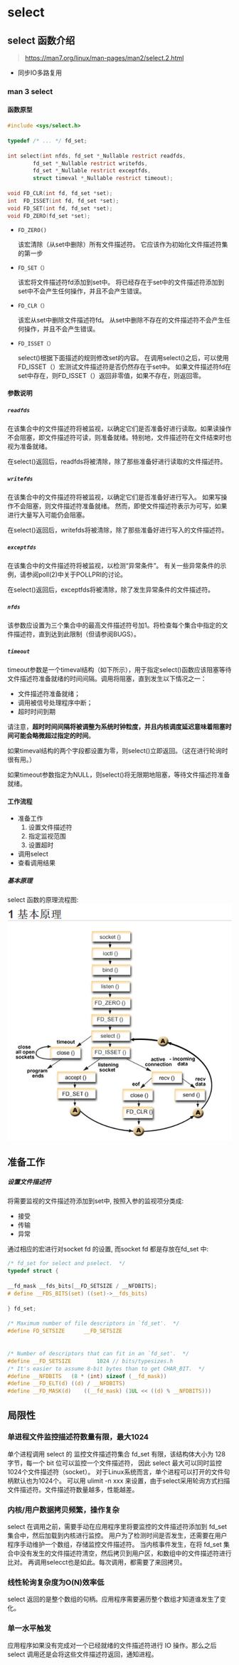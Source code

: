 # select

## select 函数介绍
> https://man7.org/linux/man-pages/man2/select.2.html

- 同步IO多路复用

### man 3 select
#### 函数原型
```c
#include <sys/select.h>

typedef /* ... */ fd_set;

int select(int nfds, fd_set *_Nullable restrict readfds,
        fd_set *_Nullable restrict writefds,
        fd_set *_Nullable restrict exceptfds,
        struct timeval *_Nullable restrict timeout);

void FD_CLR(int fd, fd_set *set);
int  FD_ISSET(int fd, fd_set *set);
void FD_SET(int fd, fd_set *set);
void FD_ZERO(fd_set *set);
```

- `FD_ZERO() ` 

    该宏清除（从set中删除）所有文件描述符。
它应该作为初始化文件描述符集的第一步

- `FD_SET（）`

    该宏将文件描述符fd添加到set中。
将已经存在于set中的文件描述符添加到set中不会产生任何操作，并且不会产生错误。

- `FD_CLR（）`

    该宏从set中删除文件描述符fd。
从set中删除不存在的文件描述符不会产生任何操作，并且不会产生错误。

- `FD_ISSET（）` 

    select()根据下面描述的规则修改set的内容。
在调用select()之后，可以使用FD_ISSET（）宏测试文件描述符是否仍然存在于set中。
如果文件描述符fd在set中存在，则FD_ISSET（）返回非零值，如果不存在，则返回零。

#### 参数说明
##### `readfds`

在该集合中的文件描述符将被监视，以确定它们是否准备好进行读取。如果读操作不会阻塞，即文件描述符可读，则准备就绪。特别地，文件描述符在文件结束时也视为准备就绪。

在select()返回后，readfds将被清除，除了那些准备好进行读取的文件描述符。

##### `writefds`

在该集合中的文件描述符将被监视，以确定它们是否准备好进行写入。
如果写操作不会阻塞，则文件描述符准备就绪。
然而，即使文件描述符表示为可写，如果进行大量写入可能仍会阻塞。

在select()返回后，writefds将被清除，除了那些准备好进行写入的文件描述符。

##### `exceptfds`

在该集合中的文件描述符将被监视，以检测“异常条件”。
有关一些异常条件的示例，请参阅poll(2)中关于POLLPRI的讨论。

在select()返回后，exceptfds将被清除，除了发生异常条件的文件描述符。

##### `nfds`

该参数应设置为三个集合中的最高文件描述符号加1。将检查每个集合中指定的文件描述符，直到达到此限制（但请参阅BUGS）。

##### `timeout`  
timeout参数是一个timeval结构（如下所示），用于指定select()函数应该阻塞等待文件描述符准备就绪的时间间隔。调用将阻塞，直到发生以下情况之一：

* 文件描述符准备就绪；
* 调用被信号处理程序中断；
* 超时时间到期

请注意，__超时时间间隔将被调整为系统时钟粒度，并且内核调度延迟意味着阻塞时间可能会略微超过指定的时间__。

如果timeval结构的两个字段都设置为零，则select()立即返回。（这在进行轮询时很有用。）

如果timeout参数指定为NULL，则select()将无限期地阻塞，等待文件描述符准备就绪。

#### 工作流程
- 准备工作
    1. 设置文件描述符
    2. 指定监视范围
    3. 设置超时
- 调用select
- 查看调用结果

##### 基本原理
select 函数的原理流程图:
![select](../../imgs//select.png)

## 准备工作

##### 设置文件描述符

将需要监视的文件描述符添加到set中, 按照入参的监视项分类成:
* 接受
* 传输
* 异常

通过相应的宏进行对socket fd 的设置, 而socket fd 都是存放在fd_set 中:

```c
/* fd_set for select and pselect.  */
typedef struct {

__fd_mask __fds_bits[__FD_SETSIZE / __NFDBITS];
# define __FDS_BITS(set) ((set)->__fds_bits)

} fd_set;

/* Maximum number of file descriptors in `fd_set'.  */
#define	FD_SETSIZE		__FD_SETSIZE


/* Number of descriptors that can fit in an `fd_set'.  */
#define	__FD_SETSIZE		1024 // bits/typesizes.h
/* It's easier to assume 8-bit bytes than to get CHAR_BIT.  */
#define __NFDBITS	(8 * (int) sizeof (__fd_mask))
#define	__FD_ELT(d)	((d) / __NFDBITS)
#define	__FD_MASK(d)	((__fd_mask) (1UL << ((d) % __NFDBITS)))
```

## 局限性

### 单进程文件监控描述符数量有限，最大1024
单个进程调用 select 的 监控文件描述符集合 fd_set 有限，该结构体大小为 128 字节，每一个 bit 位可以监控一个文件描述符，
因此 select 最大可以同时监控1024个文件描述符（socket）。
对于Linux系统而言，单个进程可以打开的文件句柄默认也为1024个。
可以用 ulimit -n xxx 来设置，由于select采用轮询方式扫描文件描述符。文件描述符数量越多，性能越差。

### 内核/用户数据拷贝频繁，操作复杂
select 在调用之前，需要手动在应用程序里将要监控的文件描述符添加到 fd_set 集合中，然后加载到内核进行监控。
用户为了检测时间是否发生，还需要在用户程序手动维护一个数组，存储监控文件描述符。
当内核事件发生，在将 fd_set 集合中没有发生的文件描述符清空，然后拷贝到用户区，和数组中的文件描述符进行比对。
再调用selecct也是如此。每次调用，都需要了来回拷贝。

### 线性轮询复杂度为O(N)效率低
select 返回的是整个数组的句柄。应用程序需要遍历整个数组才知道谁发生了变化。

### 单一水平触发
应用程序如果没有完成对一个已经就绪的文件描述符进行 IO 操作。那么之后 select 调用还是会将这些文件描述符返回，通知进程。

